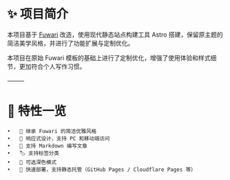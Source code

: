 # ✨ 项目简介

本项目基于 [Fuwari](https://github.com/saicaca/fuwari) 改造，使用现代静态站点构建工具 Astro 搭建，保留原主题的简洁美学风格，并进行了功能扩展与定制优化。

本项目在原始 Fuwari 模板的基础上进行了定制优化，增强了使用体验和样式细节，更加符合个人写作习惯。

⸻

# 🔧 特性一览
	•	🌸 继承 Fuwari 的简洁优雅风格
	•	📱 响应式设计，支持 PC 和移动端访问
	•	📄 支持 Markdown 编写文章
	•	🏷️ 支持标签分类
	•	🌙 可选深色模式
	•	🚀 快速部署，支持静态托管（GitHub Pages / Cloudflare Pages 等）